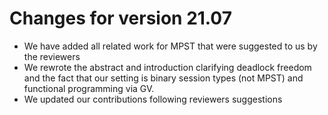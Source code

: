 # Changes for version 21.07


- We have added all related work for MPST that were suggested to us by the reviewers
- We rewrote the abstract and introduction clarifying deadlock freedom and the fact that our setting is binary session types (not MPST) and functional programming via GV.
- We updated our contributions following reviewers suggestions
